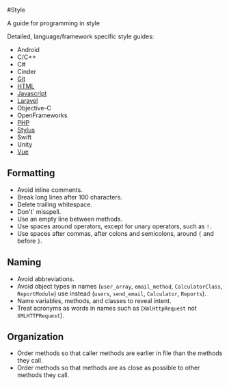 #Style

A guide for programming in style

Detailed, language/framework specific style guides:

* Android
* C/C++
* C#
* Cinder
* [Git](./Git)
* [HTML](./html)
* [Javascript](./javascript)
* [Laravel](./laravel)
* Objective-C
* OpenFrameworks
* [PHP](./php)
* [Stylus](./stylus)
* Swift
* Unity
* [Vue](./vue)

## Formatting

* Avoid inline comments.
* Break long lines after 100 characters.
* Delete trailing whitespace.
* Don't` misspell.
* Use an empty line between methods.
* Use spaces around operators, except for unary operators, such as `!`. 
* Use spaces after commas, after colons and semicolons, around `{` and before `}`.


## Naming

* Avoid abbreviations.
* Avoid object types in names (`user_array`, `email_method`, `CalculatorClass`, `ReportModule`) use instead (`users`, `send_email`, `Calculator`, `Reports`).
* Name variables, methods, and classes to reveal intent.
* Treat acronyms as words in names such as (`XmlHttpRequest` not `XMLHTTPRequest`).
 
 
## Organization
 
* Order methods so that caller methods are earlier in file than the methods they call.
* Order methods so that methods are as close as possible to other methods they call.